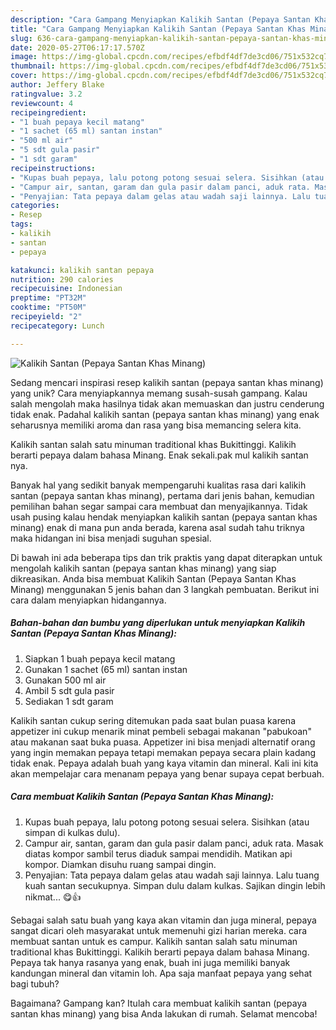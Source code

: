 ```yaml
---
description: "Cara Gampang Menyiapkan Kalikih Santan (Pepaya Santan Khas Minang), Enak"
title: "Cara Gampang Menyiapkan Kalikih Santan (Pepaya Santan Khas Minang), Enak"
slug: 636-cara-gampang-menyiapkan-kalikih-santan-pepaya-santan-khas-minang-enak
date: 2020-05-27T06:17:17.570Z
image: https://img-global.cpcdn.com/recipes/efbdf4df7de3cd06/751x532cq70/kalikih-santan-pepaya-santan-khas-minang-foto-resep-utama.jpg
thumbnail: https://img-global.cpcdn.com/recipes/efbdf4df7de3cd06/751x532cq70/kalikih-santan-pepaya-santan-khas-minang-foto-resep-utama.jpg
cover: https://img-global.cpcdn.com/recipes/efbdf4df7de3cd06/751x532cq70/kalikih-santan-pepaya-santan-khas-minang-foto-resep-utama.jpg
author: Jeffery Blake
ratingvalue: 3.2
reviewcount: 4
recipeingredient:
- "1 buah pepaya kecil matang"
- "1 sachet (65 ml) santan instan"
- "500 ml air"
- "5 sdt gula pasir"
- "1 sdt garam"
recipeinstructions:
- "Kupas buah pepaya, lalu potong potong sesuai selera. Sisihkan (atau simpan di kulkas dulu)."
- "Campur air, santan, garam dan gula pasir dalam panci, aduk rata. Masak diatas kompor sambil terus diaduk sampai mendidih. Matikan api kompor. Diamkan disuhu ruang sampai dingin."
- "Penyajian: Tata pepaya dalam gelas atau wadah saji lainnya. Lalu tuang kuah santan secukupnya. Simpan dulu dalam kulkas. Sajikan dingin lebih nikmat... 😋👍"
categories:
- Resep
tags:
- kalikih
- santan
- pepaya

katakunci: kalikih santan pepaya 
nutrition: 290 calories
recipecuisine: Indonesian
preptime: "PT32M"
cooktime: "PT50M"
recipeyield: "2"
recipecategory: Lunch

---
```



![Kalikih Santan (Pepaya Santan Khas Minang)](https://img-global.cpcdn.com/recipes/efbdf4df7de3cd06/751x532cq70/kalikih-santan-pepaya-santan-khas-minang-foto-resep-utama.jpg)

Sedang mencari inspirasi resep kalikih santan (pepaya santan khas minang) yang unik? Cara menyiapkannya memang susah-susah gampang. Kalau salah mengolah maka hasilnya tidak akan memuaskan dan justru cenderung tidak enak. Padahal kalikih santan (pepaya santan khas minang) yang enak seharusnya memiliki aroma dan rasa yang bisa memancing selera kita.

Kalikih santan salah satu minuman traditional khas Bukittinggi. Kalikih berarti pepaya dalam bahasa Minang. Enak sekali.pak mul kalikih santan nya.

Banyak hal yang sedikit banyak mempengaruhi kualitas rasa dari kalikih santan (pepaya santan khas minang), pertama dari jenis bahan, kemudian pemilihan bahan segar sampai cara membuat dan menyajikannya. Tidak usah pusing kalau hendak menyiapkan kalikih santan (pepaya santan khas minang) enak di mana pun anda berada, karena asal sudah tahu triknya maka hidangan ini bisa menjadi suguhan spesial.


Di bawah ini ada beberapa tips dan trik praktis yang dapat diterapkan untuk mengolah kalikih santan (pepaya santan khas minang) yang siap dikreasikan. Anda bisa membuat Kalikih Santan (Pepaya Santan Khas Minang) menggunakan 5 jenis bahan dan 3 langkah pembuatan. Berikut ini cara dalam menyiapkan hidangannya.

<!--inarticleads1-->

##### Bahan-bahan dan bumbu yang diperlukan untuk menyiapkan Kalikih Santan (Pepaya Santan Khas Minang):

1. Siapkan 1 buah pepaya kecil matang
1. Gunakan 1 sachet (65 ml) santan instan
1. Gunakan 500 ml air
1. Ambil 5 sdt gula pasir
1. Sediakan 1 sdt garam


Kalikih santan cukup sering ditemukan pada saat bulan puasa karena appetizer ini cukup menarik minat pembeli sebagai makanan &#34;pabukoan&#34; atau makanan saat buka puasa. Appetizer ini bisa menjadi alternatif orang yang ingin memakan pepaya tetapi memakan pepaya secara plain kadang tidak enak. Pepaya adalah buah yang kaya vitamin dan mineral. Kali ini kita akan mempelajar cara menanam pepaya yang benar supaya cepat berbuah. 

<!--inarticleads2-->

##### Cara membuat Kalikih Santan (Pepaya Santan Khas Minang):

1. Kupas buah pepaya, lalu potong potong sesuai selera. Sisihkan (atau simpan di kulkas dulu).
1. Campur air, santan, garam dan gula pasir dalam panci, aduk rata. Masak diatas kompor sambil terus diaduk sampai mendidih. Matikan api kompor. Diamkan disuhu ruang sampai dingin.
1. Penyajian: Tata pepaya dalam gelas atau wadah saji lainnya. Lalu tuang kuah santan secukupnya. Simpan dulu dalam kulkas. Sajikan dingin lebih nikmat... 😋👍


Sebagai salah satu buah yang kaya akan vitamin dan juga mineral, pepaya sangat dicari oleh masyarakat untuk memenuhi gizi harian mereka. cara membuat santan untuk es campur. Kalikih santan salah satu minuman traditional khas Bukittinggi. Kalikih berarti pepaya dalam bahasa Minang. Pepaya tak hanya rasanya yang enak, buah ini juga memiliki banyak kandungan mineral dan vitamin loh. Apa saja manfaat pepaya yang sehat bagi tubuh? 

Bagaimana? Gampang kan? Itulah cara membuat kalikih santan (pepaya santan khas minang) yang bisa Anda lakukan di rumah. Selamat mencoba!
